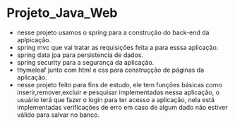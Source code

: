 # Projeto_Java_Web

* nesse projeto usamos o spring para a construção do back-end da aplpicação.
* spring mvc que vai tratar as requisições feita a para esssa aplicação.
* spring data jpa para persistencia de dados. 
* spring security para a segurança da aplicação.
* thymeleaf junto com html e css para construçção de páginas da aplicação.
* nesse projeto feito para fins de estudo, ele tem funções básicas como inserir,remover,excluir e pesquisar implementadas
nessa aplicação, o usuário terá que fazer o login para ter acesso a aplicação, nela está implementadas verificações de erro em
caso de algum dado não estiver válido para salvar no banco.
